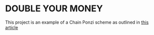 # DOUBLE YOUR MONEY

This project is an example of a Chain Ponzi scheme as outlined in [this article](https://medium.com/@alexroan/ethereum-smart-contract-ponzi-schemes-9e43015b56f8)

